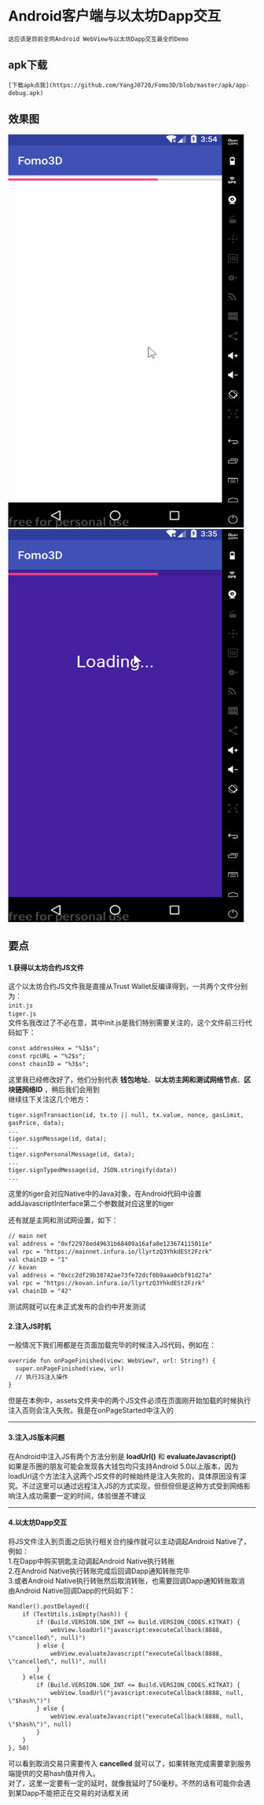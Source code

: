 Android客户端与以太坊Dapp交互
==

    这应该是目前全网Android WebView与以太坊Dapp交互最全的Demo

apk下载
------
    [下载apk点我](https://github.com/YangJ0720/Fomo3D/blob/master/apk/app-debug.apk) 
              
## 效果图
<img src="https://github.com/YangJ0720/Fomo3D/blob/master/gif/fomo3d.gif" width="480" height="800"/>
<img src="https://github.com/YangJ0720/Fomo3D/blob/master/gif/cae4d.gif" width="480" height="800"/>

## 要点
#### 1.获得以太坊合约JS文件
这个以太坊合约JS文件我是直接从Trust Wallet反编译得到，一共两个文件分别为：<br>
`init.js`<br>
`tiger.js`<br>
文件名我改过了不必在意，其中init.js是我们特别需要关注的，这个文件前三行代码如下：
```
const addressHex = "%1$s";
const rpcURL = "%2$s";
const chainID = "%3$s";
```
这里我已经修改好了，他们分别代表 **钱包地址**、**以太坊主网和测试网络节点**、**区块链网络ID** ，稍后我们会用到
<br>
继续往下关注这几个地方：
```
tiger.signTransaction(id, tx.to || null, tx.value, nonce, gasLimit, gasPrice, data);
...
tiger.signMessage(id, data);
...
tiger.signPersonalMessage(id, data);
...
tiger.signTypedMessage(id, JSON.stringify(data))
...
```
这里的tiger会对应Native中的Java对象，在Android代码中设置addJavascriptInterface第二个参数就对应这里的tiger

还有就是主网和测试网设置，如下：
```
// main net
val address = "0xf22978ed49631b68409a16afa8e123674115011e"
val rpc = "https://mainnet.infura.io/llyrtzQ3YhkdESt2Fzrk"
val chainID = "1"
// kovan
val address = "0xcc2df29b38742ae73fe72dcf0b9aaa0cbf91d27a"
val rpc = "https://kovan.infura.io/llyrtzQ3YhkdESt2Fzrk"
val chainID = "42"
```
测试网就可以在未正式发布的合约中开发测试



#### 2.注入JS时机
一般情况下我们用都是在页面加载完毕的时候注入JS代码，例如在：
```
override fun onPageFinished(view: WebView?, url: String?) {
  super.onPageFinished(view, url)
  // 执行JS注入操作
}
```
但是在本例中，assets文件夹中的两个JS文件必须在页面刚开始加载的时候执行注入否则会注入失败。我是在onPageStarted中注入的

------
#### 3.注入JS版本问题
在Android中注入JS有两个方法分别是 **loadUrl()** 和 **evaluateJavascript()**<br>
如果是币圈的朋友可能会发现各大钱包均只支持Android 5.0以上版本，因为loadUrl这个方法注入这两个JS文件的时候始终是注入失败的，具体原因没有深究。不过这里可以通过远程注入JS的方式实现，但但但但是这种方式受到网络影响注入成功需要一定的时间，体验很差不建议

------
#### 4.以太坊Dapp交互
将JS文件注入到页面之后执行相关合约操作就可以主动调起Android Native了，例如：<br>
1.在Dapp中购买钥匙主动调起Android Native执行转账<br>
2.在Android Native执行转账完成后回调Dapp通知转账完毕<br>
3.或者Android Native执行转账然后取消转账，也需要回调Dapp通知转账取消<br>
由Android Native回调Dapp的代码如下：
```
Handler().postDelayed({
    if (TextUtils.isEmpty(hash)) {
        if (Build.VERSION.SDK_INT <= Build.VERSION_CODES.KITKAT) {
            webView.loadUrl("javascript:executeCallback(8888, \"cancelled\", null)")
        } else {
            webView.evaluateJavascript("executeCallback(8888, \"cancelled\", null)", null)
        }
    } else {
        if (Build.VERSION.SDK_INT <= Build.VERSION_CODES.KITKAT) {
            webView.loadUrl("javascript:executeCallback(8888, null, \"$hash\")")
        } else {
            webView.evaluateJavascript("executeCallback(8888, null, \"$hash\")", null)
        }
    }
}, 50)
```
可以看到取消交易只需要传入 **cancelled** 就可以了，如果转账完成需要拿到服务端提供的交易hash值并传入。<br>
对了，这里一定要有一定的延时，就像我延时了50毫秒。不然的话有可能你会遇到某Dapp不能把正在交易的对话框关闭
